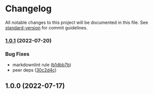 # Changelog

All notable changes to this project will be documented in this file. See [standard-version](https://github.com/conventional-changelog/standard-version) for commit guidelines.

### [1.0.1](https://github.com/ifundeasy/react-redux-webpack/compare/v1.0.0...v1.0.1) (2022-07-20)

### Bug Fixes

- markdownlint rule ([b1dbb7b](https://github.com/ifundeasy/react-redux-webpack/commits/b1dbb7ba31dc5430773ee6e9913202c9b3b54a7a))
- peer deps ([30c2d4c](https://github.com/ifundeasy/react-redux-webpack/commits/30c2d4cb6c03fbbeedbf5ec8767c570bd029e5b1))

## 1.0.0 (2022-07-17)
